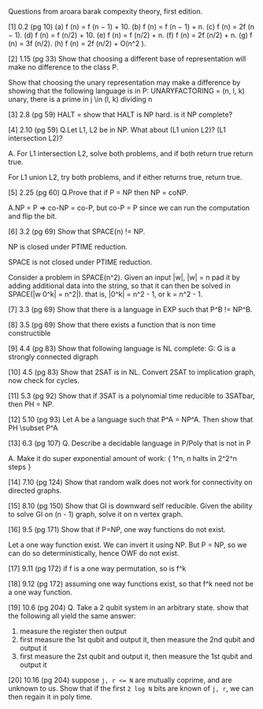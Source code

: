 Questions from aroara barak compexity theory, first edition.

[1] 0.2 (pg 10)
(a) f (n) = f (n − 1) + 10.
(b) f (n) = f (n − 1) + n.
(c) f (n) = 2f (n − 1).
(d) f (n) = f (n/2) + 10.
(e) f (n) = f (n/2) + n.
(f) f (n) = 2f (n/2) + n.
(g) f (n) = 3f (n/2).
(h) f (n) = 2f (n/2) + O(n^2 ).

[2] 1.15 (pg 33)
Show that choosing a different base of representation will make no difference to the class P.

Show that choosing the unary representation may make a difference by showing that the
following language is in P: UNARYFACTORING = (n, l, k) unary, there is a prime in j \in (l, k) dividing n

[3] 2.8 (pg 59)
HALT = 
show that HALT is NP hard. is it NP complete?

[4] 2.10 (pg 59)
Q.Let L1, L2 be in  NP. What about (L1 union L2)? (L1 intersection L2)?

A. For L1 intersection L2, solve both problems, and if both return true
   return true.

   For L1 union L2, try both problems, and if either returns true, return true.


[5] 2.25 (pg 60)
Q.Prove that if P = NP then NP = coNP.

A.NP = P => co-NP = co-P, but co-P = P since we can run the computation and
flip the bit.

[6] 3.2 (pg 69)
Show that SPACE(n) != NP.

NP is closed under PTIME reduction.

SPACE is not closed under PTIME reduction. 

Consider a problem in SPACE(n^2). Given an input |w|, |w| = n
pad it by adding additional data into the string, 
so that it can then be solved in SPACE(|w 0^k| = n^2|). that is, |0^k| = n^2 -
1, or k = n^2 - 1.


[7] 3.3 (pg 69)
Show that there is a language in EXP such that P^B != NP^B.

[8] 3.5 (pg 69)
Show that there exists a function that is non time constructible

[9] 4.4 (pg 83)
Show that following language is NL complete: G: G is a strongly connected digraph


[10] 4.5 (pg 83)
Show that 2SAT is in NL.
Convert 2SAT to implication graph, now check for cycles.

[11] 5.3 (pg 92)
Show that if 3SAT is a polynomial time reducible to 3SATbar, then PH = NP.

[12] 5.10 (pg 93)
Let A be a language such that P^A = NP^A. Then show that PH \subset P^A

[13] 6.3 (pg 107)
Q. Describe a decidable language in P/Poly that is not in P

A. Make it do super exponential amount of work: 
{ 1^n, n halts in 2^2^n steps }

[14] 7.10 (pg 124)
Show that random walk does not work for connectivity on directed graphs.

[15] 8.10 (pg 150)
Show that GI is downward self reducible. Given the ability to solve GI on (n - 1)
graph, solve it on n vertex graph.

[16] 9.5 (pg 171)
Show that if P=NP, one way functions do not exist.


Let a one way function exist. We can invert it using NP. But P = NP, so we can
do so deterministically, hence OWF do not exist.

[17] 9.11 (pg 172)
if f is a one way permutation, so is f^k

[18] 9.12 (pg 172)
assuming one way functions exist, so that f^k need not be a one way function.

[19] 10.6 (pg 204)
Q. Take a 2 qubit system in an arbitrary state. show that the following all yield
the same answer:
1. measure the register then output
2. first measure the 1st qubit and output it, then measure the 2nd qubit and output it
3. first measure the 2st qubit and output it, then measure the 1st qubit and output it


[20] 10.16 (pg 204)
suppose `j, r <= N` are mutually coprime, and are unknown to us. Show that
if the first `2 log N` bits are known of `j, r`, we can then regain it in 
poly time.
